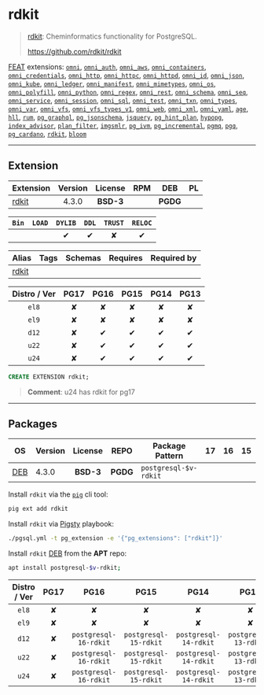 # rdkit


> [rdkit](https://github.com/rdkit/rdkit): Cheminformatics functionality for PostgreSQL.
>
> https://github.com/rdkit/rdkit





[FEAT](/feat) extensions: [`omni`](/omni), [`omni_auth`](/omni_auth), [`omni_aws`](/omni_aws), [`omni_containers`](/omni_containers), [`omni_credentials`](/omni_credentials), [`omni_http`](/omni_http), [`omni_httpc`](/omni_httpc), [`omni_httpd`](/omni_httpd), [`omni_id`](/omni_id), [`omni_json`](/omni_json), [`omni_kube`](/omni_kube), [`omni_ledger`](/omni_ledger), [`omni_manifest`](/omni_manifest), [`omni_mimetypes`](/omni_mimetypes), [`omni_os`](/omni_os), [`omni_polyfill`](/omni_polyfill), [`omni_python`](/omni_python), [`omni_regex`](/omni_regex), [`omni_rest`](/omni_rest), [`omni_schema`](/omni_schema), [`omni_seq`](/omni_seq), [`omni_service`](/omni_service), [`omni_session`](/omni_session), [`omni_sql`](/omni_sql), [`omni_test`](/omni_test), [`omni_txn`](/omni_txn), [`omni_types`](/omni_types), [`omni_var`](/omni_var), [`omni_vfs`](/omni_vfs), [`omni_vfs_types_v1`](/omni_vfs_types_v1), [`omni_web`](/omni_web), [`omni_xml`](/omni_xml), [`omni_yaml`](/omni_yaml), [`age`](/age), [`hll`](/hll), [`rum`](/rum), [`pg_graphql`](/pg_graphql), [`pg_jsonschema`](/pg_jsonschema), [`jsquery`](/jsquery), [`pg_hint_plan`](/pg_hint_plan), [`hypopg`](/hypopg), [`index_advisor`](/index_advisor), [`plan_filter`](/plan_filter), [`imgsmlr`](/imgsmlr), [`pg_ivm`](/pg_ivm), [`pg_incremental`](/pg_incremental), [`pgmq`](/pgmq), [`pgq`](/pgq), [`pg_cardano`](/pg_cardano), [`rdkit`](/rdkit), [`bloom`](/bloom)


-------
## Extension


| Extension | Version | License | RPM | DEB | PL |
|-----------|:-------:|:-------:|:---:|:---:|:--:|
| [rdkit](https://github.com/rdkit/rdkit) | 4.3.0 | **<span class="tcblue">BSD-3</span>** |  | **<span class="tccyan">PGDG</span>** |  |



| `Bin` | `LOAD` | `DYLIB` | `DDL` | `TRUST` | `RELOC` |
|:-----:|:------:|:-------:|:-----:|:-------:|:-------:|
|  |  | <span class="tcblue">✔</span> | <span class="tcblue">✔</span> | <span class="tcwarn">✘</span> | <span class="tcblue">✔</span> |



| Alias | Tags | Schemas | Requires | Required by |
|-------|------|---------|----------|-------------|
| [rdkit](/rdkit) |  |  |  |  |



| Distro / Ver | PG17 | PG16 | PG15 | PG14 | PG13 |
|:------------:|:----:|:----:|:----:|:----:|:----:|
| `el8` | <span class="tcred">✘</span> | <span class="tcred">✘</span> | <span class="tcred">✘</span> | <span class="tcred">✘</span> | <span class="tcred">✘</span> |
| `el9` | <span class="tcred">✘</span> | <span class="tcred">✘</span> | <span class="tcred">✘</span> | <span class="tcred">✘</span> | <span class="tcred">✘</span> |
| `d12` | <span class="tcred">✘</span> | <span class="tcblue">✔</span> | <span class="tcblue">✔</span> | <span class="tcblue">✔</span> | <span class="tcblue">✔</span> |
| `u22` | <span class="tcred">✘</span> | <span class="tcblue">✔</span> | <span class="tcblue">✔</span> | <span class="tcblue">✔</span> | <span class="tcblue">✔</span> |
| `u24` | <span class="tcred">✘</span> | <span class="tcblue">✔</span> | <span class="tcblue">✔</span> | <span class="tcblue">✔</span> | <span class="tcblue">✔</span> |





```sql
CREATE EXTENSION rdkit;
```
> **Comment**: u24 has rdkit for pg17
-----------


## Packages


| OS | Version | License | REPO | Package Pattern | 17 | 16 | 15 | 14 | 13 | Dependency |
|:--:|---------|:-------:|:----:|-----------------|:--:|:--:|:--:|:--:|:--:|------------|
| [DEB](/deb) | 4.3.0 | **<span class="tcblue">BSD-3</span>** | **<span class="tccyan">PGDG</span>** | `postgresql-$v-rdkit` |  |  |  |  |  |  |



Install `rdkit` via the [`pig`](https://github.com/pgsty/pig) cli tool:

```bash
pig ext add rdkit
```


Install `rdkit` via [Pigsty](https://pigsty.io/docs/pgext/usage/install/) playbook:

```bash
./pgsql.yml -t pg_extension -e '{"pg_extensions": ["rdkit"]}'
```


Install `rdkit` [DEB](/deb) from the  **APT** repo:

```bash
apt install postgresql-$v-rdkit;
```




| Distro / Ver | PG17 | PG16 | PG15 | PG14 | PG13 |
|:------------:|:----:|:----:|:----:|:----:|:----:|
| `el8` | <span class="tcred">✘</span> | <span class="tcred">✘</span> | <span class="tcred">✘</span> | <span class="tcred">✘</span> | <span class="tcred">✘</span> |
| `el9` | <span class="tcred">✘</span> | <span class="tcred">✘</span> | <span class="tcred">✘</span> | <span class="tcred">✘</span> | <span class="tcred">✘</span> |
| `d12` | <span class="tcred">✘</span> | `postgresql-16-rdkit` | `postgresql-15-rdkit` | `postgresql-14-rdkit` | `postgresql-13-rdkit` |
| `u22` | <span class="tcred">✘</span> | `postgresql-16-rdkit` | `postgresql-15-rdkit` | `postgresql-14-rdkit` | `postgresql-13-rdkit` |
| `u24` | <span class="tcred">✘</span> | `postgresql-16-rdkit` | `postgresql-15-rdkit` | `postgresql-14-rdkit` | `postgresql-13-rdkit` |





